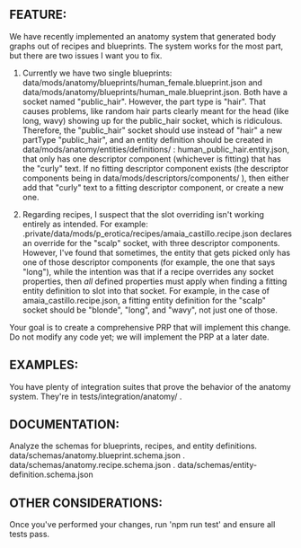 ## FEATURE:

We have recently implemented an anatomy system that generated body graphs out of recipes and blueprints. The system works for the most part, but there are two issues I want you to fix.

1) Currently we have two single blueprints: data/mods/anatomy/blueprints/human_female.blueprint.json and data/mods/anatomy/blueprints/human_male.blueprint.json. Both have a socket named "public_hair". However, the part type is "hair". That causes problems, like random hair parts clearly meant for the head (like long, wavy) showing up for the public_hair socket, which is ridiculous. Therefore, the "public_hair" socket should use instead of "hair" a new partType "public_hair", and an entity definition should be created in data/mods/anatomy/entities/definitions/ : human_public_hair.entity.json, that only has one descriptor component (whichever is fitting) that has the "curly" text. If no fitting descriptor component exists (the descriptor components being in data/mods/descriptors/components/ ), then either add that "curly" text to a fitting descriptor component, or create a new one.

2) Regarding recipes, I suspect that the slot overriding isn't working entirely as intended. For example: .private/data/mods/p_erotica/recipes/amaia_castillo.recipe.json declares an override for the "scalp" socket, with three descriptor components. However, I've found that sometimes, the entity that gets picked only has one of those descriptor components (for example, the one that says "long"), while the intention was that if a recipe overrides any socket properties, then *all* defined properties must apply when finding a fitting entity definition to slot into that socket. For example, in the case of amaia_castillo.recipe.json, a fitting entity definition for the "scalp" socket should be "blonde", "long", and "wavy", not just one of those.

Your goal is to create a comprehensive PRP that will implement this change. Do not modify any code yet; we will implement the PRP at a later date.

## EXAMPLES:

You have plenty of integration suites that prove the behavior of the anatomy system. They're in tests/integration/anatomy/ . 


## DOCUMENTATION:

Analyze the schemas for blueprints, recipes, and entity definitions. data/schemas/anatomy.blueprint.schema.json . data/schemas/anatomy.recipe.schema.json . data/schemas/entity-definition.schema.json

## OTHER CONSIDERATIONS:

Once you've performed your changes, run 'npm run test' and ensure all tests pass.
